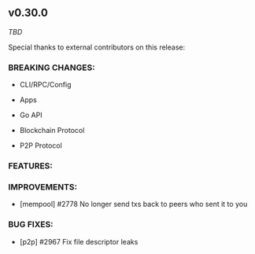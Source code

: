 ## v0.30.0

*TBD*

Special thanks to external contributors on this release:

### BREAKING CHANGES:

* CLI/RPC/Config

* Apps

* Go API

* Blockchain Protocol

* P2P Protocol

### FEATURES:

### IMPROVEMENTS:

- [mempool] \#2778 No longer send txs back to peers who sent it to you

### BUG FIXES:
- [p2p] \#2967 Fix file descriptor leaks
